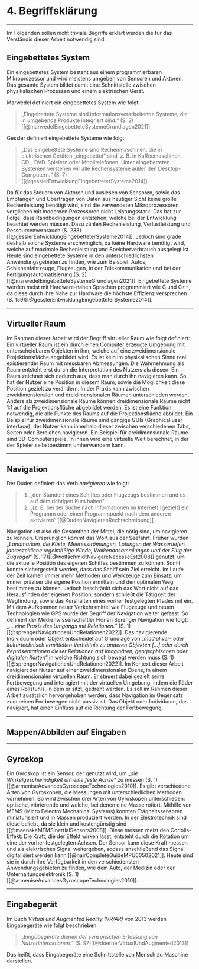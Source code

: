 # 4. Begriffsklärung
___
Im Folgenden sollen nicht triviale Begriffe erklärt werden die für das Verständis dieser Arbeit notwendig sind.

## Eingebettetes System
Ein eingebettetes System besteht aus einem programmierbaren Mikroprozessor und wird meistens umgeben von Sensoren und Aktoren. Das gesamte System bildet damit eine Schnittstelle zwischen physikalischen Prozessen und einem elektrischen Gerät.

Marwedel definiert ein eingebettetes System wie folgt: 
> „Eingebettete Systeme sind informationsverarbeitende Systeme, die in umgebende Produkte integriert sind.“
> (S. 2) [[@marwedelEingebetteteSystemeGrundlagen2021]]

Gessler definiert eingebettete Systeme wie folgt:
>„Das Eingebettete Systeme sind Rechenmaschinen, die in elektrischen Geräten „eingebettet“ sind, z. B. in Kaffeemaschinen, CD-, DVD-Spielern oder Mobiltelefonen. Unter eingebetteten Systemen verstehen wir alle Rechensysteme außer den Desktop-Computern.“
>(S. 7) [[@gesslerEntwicklungEingebetteterSysteme2014]]

Da für das Steuern von Aktoren und auslesen von Sensoren, sowie das Empfangen und Übertragen von Daten aus heutiger Sicht keine große Rechenleistung benötigt wird, sind die verwendeten Mikroprozessoren verglichen mit modernen Prozessoren nicht Leistungsstark. Das hat zur Folge, dass Randbedingungen entstehen, welche bei der Entwicklung beachtet werden müssen. Dazu zählen Rechenleistung, Verlustleistung und Ressourcenverbrauch (S. 233)[[@gesslerEntwicklungEingebetteterSysteme2014]]. Jedoch sind grade deshalb solche Systeme erschwinglich, da keine Hardware benötigt wird, welche auf maximale Rechenleistung und Speicherverbrauch ausgelegt ist. Heute sind eingebettete Systeme in den unterschiedlichsten Anwendungsgebieten zu finden, wie zum Beispiel: Autos, Schienenfahrzeuge, Flugzeugen, in der Telekommunikation und bei der Fertigungsautomatisierung (S. 2)[[@marwedelEingebetteteSystemeGrundlagen2021]]. Eingebettete Systeme werden meist mit Hardware-nahen Sprachen programmiert wie C und C++, da diese durch ihre Nähe zur Hardware die höchste Effizienz versprechen (S. 159)[[@gesslerEntwicklungEingebetteterSysteme2014]].

___
## Virtueller Raum
Im Rahmen dieser Arbeit wird der Begriff virtueller Raum wie folgt definiert:
Ein virtueller Raum ist ein durch einen Computer erzeugte Umgebung mit unterscheidbaren Objekten in ihm, welche auf eine zweidimensionale Projektionsfläche abgebildet wird. Es ist kein im physikalischen Sinne real existierender Raum mit messbaren Abmessungen. Die Wahrnehmung als Raum entsteht erst durch die Interpretation des Nutzers als diesen. Ein Raum zeichnet sich dadurch aus, dass man durch ihn navigieren kann. So hat der Nutzer eine Position in diesem Raum, sowie die Möglichkeit diese Position gezielt zu verändern. In der Praxis kann zwischen zweidimensionalen und dreidimensionalen Räumen unterschieden werden. Anders als zweidimensionale Räume können dreidimensionale Räume nicht 1:1 auf die Projektionsfläche abgebildet werden. Es ist eine Funktion notwendig, die alle Punkte des Raums auf die Projektionsfläche abbildet. Ein Beispiel für zweidimensionale Räume sind gängige GUIs (Graphical user interface), der Nutzer kann innerhalb dieser zwischen verschiedenen Tabs, Seiten oder Bereichen navigieren. Ein Beispiel für dreidimensionale Räume sind 3D-Computerspiele. In ihnen wird eine virtuelle Welt berechnet, in der der Spieler selbstbestimmt umherwandern kann.

___
## Navigation
Der Duden definiert das Verb _navigieren_ wie folgt: 

>1. „den Standort eines Schiffes oder Flugzeugs bestimmen und es auf dem richtigen Kurs halten“
>2. „(z. B. bei der Suche nach Informationen im Internet) [gezielt] ein Programm oder einen Programmpunkt nach dem anderen aktivieren“
[[@DudenNavigierenRechtschreibung]]

Navigation ist also die Gesamtheit der Mittel, die nötig sind, um navigieren zu können. Ursprünglich kommt das Wort aus der Seefahrt. Früher wurden „_Landmarken, die Küste, Meeresströmungen, Lotungen der Wassertiefen, jahreszeitliche regelmäßige Winde, Wolkenansammlungen und der Flug der Zugvögel_“ (S. 17)[[@wolfschmidtNavigareNecesseEst2008]] genutzt, um die aktuelle Position des eigenen Schiffes bestimmen zu können. Somit konnte sichergestellt werden, dass das Schiff sein Ziel erreicht. Im Laufe der Zeit kamen immer mehr Methoden und Werkzeuge zum Einsatz, um immer präziser die eigene Position ermitteln und den optimalen Weg bestimmen zu können. Jedoch beschränkt sich das Wort nicht auf das Herausfinden der eigenen Position, sondern schließt die Tätigkeit der Wegfindung, sowie das Kurshalten eines vorher festgelegten Pfades mit ein. 
Mit dem Aufkommen neuer Verkehrsmittel wie Flugzeuge und neuen Technologien wie GPS wurde der Begriff der Navigation weiter gefasst. So definiert der Medienwissenschaftler Florian Sprenger Navigation wie folgt: „_… eine Praxis des Umgangs mit Relationen._“ (S. 1)[[@sprengerNavigationenUndRelationen2022]]. Das navigierende Individuum oder Objekt entscheidet auf Grundlage von „_medial ver- oder kulturtechnisch ermittelten Verhältnis zu anderen Objekten \[…] oder durch Repräsentationen dieser Relationen auf imaginären, geographischen oder digitalen Karten_“ in welche Richtung sich bewegt werden muss (S. 1)[[@sprengerNavigationenUndRelationen2022]].
Im Kontext dieser Arbeit navigiert der Nutzer auf einer zweidimensionalen Ebene, in einem dreidimensionalen virtuellen Raum. Er steuert dabei gezielt seine Fortbewegung und interagiert mit der virtuellen Umgebung, indem die Räder eines Rollstuhls, in dem er sitzt, gedreht werden.
Es soll im Rahmen dieser Arbeit zusätzlich hervorgehoben werden, dass Navigation im Gegensatz zum reinen Fortbewegen nicht passiv ist. Das Objekt oder Individuum, das navigiert, hat einen Einfluss auf die Richtung der Fortbewegung.

___
## Mappen/Abbilden auf Eingaben

___
## Gyroskop
Ein Gyroskop ist ein Sensor, der genutzt wird, um „_die Winkelgeschwindigkeit um eine feste Achse_“ zu messen (S. 1)[[@armeniseAdvancesGyroscopeTechnologies2010]]. Es gibt verschiedene Arten von Gyroskopen, die Messungen mit unterschiedlichen Methoden vornehmen. So wird zwischen drei Arten von Gyroskopen unterschieden: optische, vibrierende und welche, bei denen eine Masse rotiert. Mithilfe von MEMS (Micro Eelectro Mechanical Systems) konnten Trägheitssensoren miniaturisiert und in Massen produziert werden. In der Elektrotechnik sind diese beliebt, da sie klein und kostengünstig sind [[@maenakaMEMSInertialSensors2008]]. Diese messen meist den Coriolis-Effekt. Die Kraft, die der Effekt wirken lässt, entsteht durch die Rotation um eine der vorher festgelegten Achsen. Der Sensor kann diese Kraft messen und als elektrisches Signal weitergeben, sodass anschließend das Signal digitalisiert werden kann [[@nairCompleteGuideMPU60502021]]. Heute sind sie in durch ihre Verfügbarkeit in den verschiedensten Anwendungsgebieten zu finden, wie dem Auto, der Medizin oder der Unterhaltungselektronik (S. 1)[[@armeniseAdvancesGyroscopeTechnologies2010]].

___
## Eingabegerät
Im Buch _Virtual und Augmented Reality (VR/AR)_ von 2013 werden Eingabegeräte wie folgt beschrieben:

>„_Eingabegeräte dienen der sensorischen Erfassung von Nutzerinteraktionen._“
>(S. 97)[[@doernerVirtualUndAugmented2013]]

Das heißt, dass Eingabegeräte eine Schnittstelle von Mensch zu Maschine darstellen. 